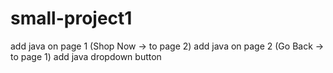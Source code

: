 # small-project1
add java on page 1 (Shop Now -> to page 2)
add java on page 2 (Go Back -> to page 1)
add java dropdown button
